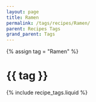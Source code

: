 ```yaml
---
layout: page
title: Ramen
permalink: /tags/recipes/Ramen/
parent: Recipes Tags
grand_parent: Tags
---
```

{% assign tag = "Ramen" %}
# {{ tag }}
{% include recipe_tags.liquid %}